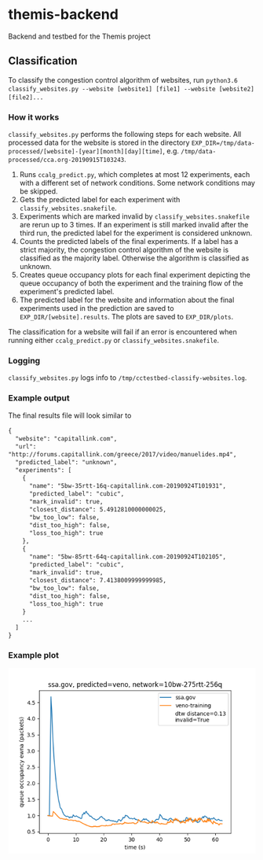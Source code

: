 # themis-backend
Backend and testbed for the Themis project

## Classification

To classify the congestion control algorithm of websites, run `python3.6 classify_websites.py --website [website1] [file1] --website [website2] [file2]...`

### How it works
`classify_websites.py` performs the following steps for each website. All processed data for the website is stored in the directory `EXP_DIR=/tmp/data-processed/[website]-[year][month][day][time]`, e.g. `/tmp/data-processed/cca.org-20190915T103243`.
1. Runs `ccalg_predict.py`, which completes at most 12 experiments, each with a different set of network conditions. Some network conditions may be skipped.
2. Gets the predicted label for each experiment with `classify_websites.snakefile`.
3. Experiments which are marked invalid by `classify_websites.snakefile` are rerun up to 3 times. If an experiment is still marked invalid after the third run, the predicted label for the experiment is considered unknown.
4. Counts the predicted labels of the final experiments. If a label has a strict majority, the congestion control algorithm of the website is classified as the majority label. Otherwise the algorithm is classified as unknown.
5. Creates queue occupancy plots for each final experiment depicting the queue occupancy of both the experiment and the training flow of the experiment's predicted label.
6. The predicted label for the website and information about the final experiments used in the prediction are saved to `EXP_DIR/[website].results`. The plots are saved to `EXP_DIR/plots`.

The classification for a website will fail if an error is encountered when running either `ccalg_predict.py` or `classify_websites.snakefile`.

### Logging
`classify_websites.py` logs info to `/tmp/cctestbed-classify-websites.log`.

### Example output
The final results file will look similar to
```
{
  "website": "capitallink.com",
  "url": "http://forums.capitallink.com/greece/2017/video/manuelides.mp4",
  "predicted_label": "unknown",
  "experiments": [
    {
      "name": "5bw-35rtt-16q-capitallink.com-20190924T101931",
      "predicted_label": "cubic",
      "mark_invalid": true,
      "closest_distance": 5.4912810000000025,
      "bw_too_low": false,
      "dist_too_high": false,
      "loss_too_high": true
    },
    {
      "name": "5bw-85rtt-64q-capitallink.com-20190924T102105",
      "predicted_label": "cubic",
      "mark_invalid": true,
      "closest_distance": 7.4138009999999985,
      "bw_too_low": false,
      "dist_too_high": false,
      "loss_too_high": true
    }
    ...
  ]
}
```

### Example plot
![Queue occupancy plot](example_queue_plot.png?raw=true "Example queue occupancy plot")

